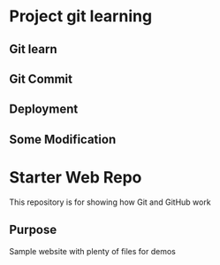 # Project git learning

## Git learn

## Git Commit

## Deployment

## Some Modification


# Starter Web Repo

This repository is for showing how Git and GitHub work

## Purpose

Sample website with plenty of files for demos